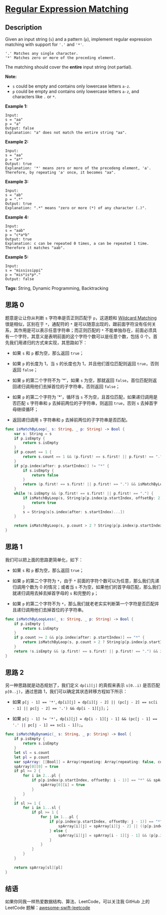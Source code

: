 # [Regular Expression Matching][title]

## Description

Given an input string (`s`) and a pattern (`p`), implement regular expression matching with support for `'.'` and `'*'`.

```
'.' Matches any single character.
'*' Matches zero or more of the preceding element.
```

The matching should cover the **entire** input string (not partial).

**Note:**

- `s` could be empty and contains only lowercase letters `a-z`.
- `p` could be empty and contains only lowercase letters `a-z`, and characters like `.` or `*`.

**Example 1:**

```
Input:
s = "aa"
p = "a"
Output: false
Explanation: "a" does not match the entire string "aa".
```

**Example 2:**

```
Input:
s = "aa"
p = "a*"
Output: true
Explanation: '*' means zero or more of the precedeng element, 'a'. Therefore, by repeating 'a' once, it becomes "aa".
```

**Example 3:**

```
Input:
s = "ab"
p = ".*"
Output: true
Explanation: ".*" means "zero or more (*) of any character (.)".
```

**Example 4:**

```
Input:
s = "aab"
p = "c*a*b"
Output: true
Explanation: c can be repeated 0 times, a can be repeated 1 time. Therefore it matches "aab".
```

**Example 5:**

```
Input:
s = "mississippi"
p = "mis*is*p*."
Output: false
```

**Tags:** String, Dynamic Programming, Backtracking


## 思路 0

题意是让让你从判断 `s` 字符串是否正则匹配于 `p`，这道题和 [Wildcard Matching][044] 很是相似，区别在于 `*`，通配符的 `*` 是可以随意出现的，跟前面字符没有任何关系，其作用是可以表示任意字符串；而正则匹配的 `*` 不能单独存在，前面必须具有一个字符，其意义是表明前面的这个字符个数可以是任意个数，包括 0 个。首先我们用递归的方式来实现，其思路如下：

* 如果 `s` 和 `p` 都为空，那么返回 `true`；

* 如果 `p` 的长度为 1，当 `s` 的长度也为 1，并且他们首位匹配则返回 `true`，否则返回 `false`；

* 如果 `p` 的第二个字符不为 '*'，如果 `s` 为空，那就返回 `false`，首位匹配则返回递归调用他们去掉首位的子字符串，否则返回 `false`；

* 如果 `p` 的第二个字符为 '*'，循环当 `s` 不为空，且首位匹配，如果递归调用是否匹配 `s` 字符串和 `p` 去掉前两位的子字符串，则返回 `true`，否则 `s` 去掉首字母继续循环；

* 返回递归调用 `s` 字符串和 `p` 去掉前两位的子字符串是否匹配。

```swift
func isMatchByLoop(_ s: String, _ p: String) -> Bool {
    var s: String = s
    if p.isEmpty {
        return s.isEmpty
    }
    if p.count == 1 {
        return s.count == 1 && (p.first! == s.first! || p.first! == ".")
    }
    if p[p.index(after: p.startIndex)] != "*" {
        if s.isEmpty {
            return false
        }
        return (p.first! == s.first! || p.first! == ".") && isMatchByLoop(String(s[s.index(after: s.startIndex)...]), String(p[p.index(after: p.startIndex)...]))
    }
    while !s.isEmpty && (p.first! == s.first! || p.first! == ".") {
        if isMatchByLoop(s, String(p[p.index(p.startIndex, offsetBy: 2)...])) {
            return true
        }
        s = String(s[s.index(after: s.startIndex)...])
    }
    
    return isMatchByLoop(s, p.count > 2 ? String(p[p.index(p.startIndex, offsetBy: 2)...]) : "")
}
```


## 思路 1

我们可以把上面的思路更简单化，如下：

* 如果 `s` 和 `p` 都为空，那么返回 `true`；

* 如果 `p` 的第二个字符为 `*`，由于 `*` 前面的字符个数可以为任意，那么我们先递归调用个数为 0 的情况；或者当 `s` 不为空，如果他们的首字母匹配，那么我们就递归调用去掉去掉首字母的 `s` 和完整的 `p`；

* 如果 `p` 的第二个字符不为 `*`，那么我们就老老实实判断第一个字符是否匹配并且递归调用他们去掉首位的子字符串。

```swift
func isMatchByLoopLess(_ s: String, _ p: String) -> Bool {
    if p.isEmpty {
        return s.isEmpty
    }
    if p.count >= 2 && p[p.index(after: p.startIndex)] == "*" {
        return isMatchByLoop(s, p.count > 2 ? String(p[p.index(p.startIndex, offsetBy: 2)...]) : "") || (!s.isEmpty && (p.first! == s.first! || p.first! == ".") && isMatchByLoop(String(s[s.index(after: s.startIndex)...]), p))
    }
    return !s.isEmpty && (p.first! == s.first! || p.first! == ".") && isMatchByLoop(String(s[s.index(after: s.startIndex)...]), String(p[p.index(after: p.startIndex)...]))
}
```

## 思路 2

另一种思路就是动态规划了，我们定义 `dp[i][j]` 的真假来表示 `s[0..i)` 是否匹配 `p[0..j)`，通过思路 1，我们可以确定其状态转移方程如下所示：

* 如果 `p[j - 1] == '*'`, `dp[i][j] = dp[i][j - 2] || (pc[j - 2] == sc[i - 1] || pc[j - 2] == '.') && dp[i - 1][j];`；

* 如果 `p[j - 1] != '*'`，`dp[i][j] = dp[i - 1][j - 1] && (pc[j - 1] == '.' || pc[j - 1] == sc[i - 1]);`。

```swift
func isMatchByDynamic(_ s: String, _ p: String) -> Bool {
    if p.isEmpty {
        return s.isEmpty
    }
    let sl = s.count
    let pl = p.count
    var spArray: [[Bool]] = Array(repeating: Array(repeating: false, count: pl + 1), count: sl + 1)
    spArray[0][0] = true
    if pl >= 2 {
        for i in 2...pl {
            if p[p.index(p.startIndex, offsetBy: i - 1)] == "*" && spArray[0][i - 2] {
                spArray[0][i] = true
            }
        }
    }
    if sl >= 1 {
        for i in 1...sl {
            if pl >= 1 {
                for j in 1...pl {
                    if p[p.index(p.startIndex, offsetBy: j - 1)] == "*" {
                        spArray[i][j] = spArray[i][j - 2] || ((p[p.index(p.startIndex, offsetBy: j - 2)] == s[s.index(s.startIndex, offsetBy: i - 1)] || p[p.index(p.startIndex, offsetBy: j - 2)] == ".") && spArray[i - 1][j])
                    } else {
                        spArray[i][j] = spArray[i - 1][j - 1] && (p[p.index(p.startIndex, offsetBy: j - 1)] == s[s.index(s.startIndex, offsetBy: i - 1)] || p[p.index(p.startIndex, offsetBy: j - 1)] == ".")
                    }
                }
            }
        }
    }
    
    return spArray[sl][pl]
}
```


## 结语

如果你同我一样热爱数据结构、算法、LeetCode，可以关注我 GitHub 上的 LeetCode 题解：[awesome-swift-leetcode][zgpeace]



[044]: https://github.com/zgpeace/awesome-swift-leetcode/blob/master/src/044WildcardMatching.md
[title]: https://leetcode.com/problems/regular-expression-matching
[zgpeace]: https://github.com/zgpeace/awesome-swift-leetcode
